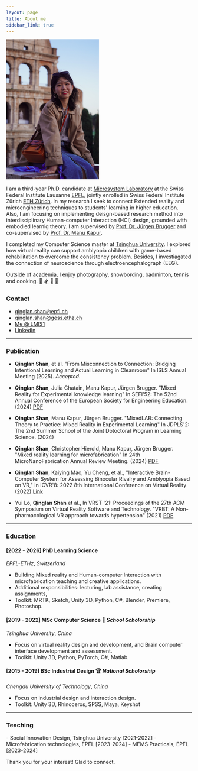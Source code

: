 ```yaml
---
layout: page
title: About me
sidebar_link: true
---
```



<img src="/assets/img/qinglan_profile.jpg" style="width:50%; max-width:1000px; height:auto;" alt="Profile Picture of Qinglan">

I am a third-year Ph.D. candidate at [Microsystem Laboratory](https://www.epfl.ch/labs/lmis1/) at the Swiss Federal Institute Lausanne [EPFL](https://www.epfl.ch/en/), jointly enrolled in Swiss Federal Institute Zürich [ETH Zürich](https://ethz.ch/en.html). In my research I seek to connect Extended reality and microengineering techniques to students' learning in higher education. Also, I am focusing on implementing deisgn-based research method into interdisciplinary Human-computer Interaction (HCI) design, grounded with embodied learnig theory. I am supervised by [Prof. Dr. Jürgen Brugger](https://people.epfl.ch/juergen.brugger) and co-supervised by [Prof. Dr. Manu Kapur](https://www.manukapur.com/). 

I completed my Computer Science master at [Tsinghua University](https://www.tsinghua.edu.cn/en/). I explored how virtual reality can support amblyopia children with game-based rehabilitation to overcome the consistency problem. Besides, I investiagated the connection of neuroscience  through electroencephalograph (EEG). 

Outside of academia, I enjoy photography, snowbording, badminton, tennis and cooking.
:camera_flash: :snowboarder: :badminton: :tennis: 

### Contact
- qinglan.shan@epfl.ch
- qinglan.shan@gess.ethz.ch
- [Me @ LMIS1](https://people.epfl.ch/qinglan.shan/?lang=en)
- [LinkedIn](https://www.linkedin.com/in/qinglan-shan)

<hr/>

<h3>Publication</h3>

- **Qinglan Shan**, et al. "From Misconnection to Connection: Bridging Intentional Learning and Actual Learning in Cleanroom" In ISLS Annual Meeting (2025). _Accepted_. 

- **Qinglan Shan**, Julia Chatain, Manu Kapur, Jürgen Brugger. "Mixed Reality for Experimental knowledge learning" In SEFI'52: The 52nd Annual Conference of the European Society for Engineering Education. (2024) [PDF](https://www.conftool.net/sefi2024/index.php/Shan-MixedLAB-443_b.pdf?page=downloadPaper&ismobile=false&filename=Shan-MixedLAB-443_b.pdf&form_id=443&form_index=2&form_version=final)

- **Qinglan Shan**, Manu Kapur, Jürgen Brugger. "MixedLAB: Connecting Theory to Practice: Mixed Reality in Experimental Learning" In JDPLS'2: The 2nd Summer School of the Joint Dotoctoral Program in Learning Science. (2024)

- **Qinglan Shan**, Christopher Hierold, Manu Kapur, Jürgen Brugger. "Mixed reality learning for microfabrication" In 24th MicroNanoFabrication Annual Review Meeting. (2024) 
[PDF](https://www.conftool.net/sefi2024/index.php/Shan-MixedLAB-443_b.pdf?page=downloadPaper&ismobile=false&filename=Shan-MixedLAB-443_b.pdf&form_id=443&form_index=2&form_version=final)

- **Qinglan Shan**, Kaiying Mao, Yu Cheng, et al., "Interactive Brain-Computer System for Assessing Binocular Rivalry and Amblyopia Based on VR," In ICVR'8: 2022 8th International Conference on Virtual Reality (2022) [Link](https://ieeexplore.ieee.org/abstract/document/9847922)

- Yui Lo, **Qinglan Shan** et al., In VRST '21: Proceedings of the 27th ACM Symposium on Virtual Reality Software and Technology. "VRBT: A Non-pharmacological VR approach towards hypertension" (2021) [PDF](https://dl.acm.org/doi/pdf/10.1145/3489849.3489934)

<hr/>
<h3>Education</h3>


#### [2022 - 2026] PhD Learning Science
_EPFL-ETHz_, _Switzerland_
- Building Mixed reality and Human-computer Interaction with microfabrication teaching and creative applications.
- Additional responsibilities: lecturing, lab assistance, creating assignments, 
- Toolkit: MRTK, Sketch, Unity 3D, Python, C#, Blender, Premiere, Photoshop.


#### [2019 - 2022] MSc Computer Science :1st_place_medal: _School Scholorship_
_Tsinghua University_, _China_
- Focus on virtual reality design and development, and Brain computer interface development and assessment.
- Toolkit: Unity 3D, Python, PyTorch, C#, Matlab.


#### [2015 - 2019] BSc Industrial Design :trophy: _National Scholorship_
_Chengdu University of Technology_, _China_
- Focus on industrial design and interaction design.
- Toolkit: Unity 3D, Rhinoceros, SPSS, Maya, Keyshot 

<hr/>

<h3>Teaching </h3>
 - Social Innovation Design, Tsinghua University [2021-2022]
 - Microfabrication technologies, EPFL [2023-2024]
 - MEMS Practicals, EPFL [2023-2024]



<p class="message">
  Thank you for your interest! Glad to connect. 
</p>

